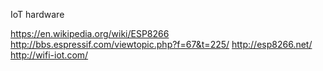 
<!--
-->

IoT hardware

https://en.wikipedia.org/wiki/ESP8266
http://bbs.espressif.com/viewtopic.php?f=67&t=225/
http://esp8266.net/
http://wifi-iot.com/

<!-- vim: set autoindent expandtab sw=4 syntax=markdown: -->
